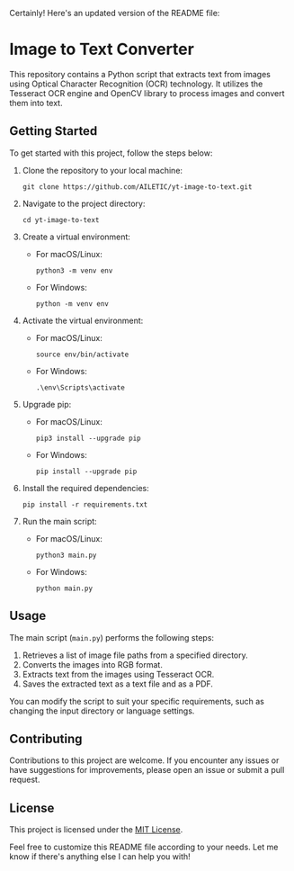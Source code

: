Certainly! Here's an updated version of the README file:

# Image to Text Converter

This repository contains a Python script that extracts text from images using Optical Character Recognition (OCR) technology. It utilizes the Tesseract OCR engine and OpenCV library to process images and convert them into text.

## Getting Started

To get started with this project, follow the steps below:

1. Clone the repository to your local machine:

   ```
   git clone https://github.com/AILETIC/yt-image-to-text.git
   ```

2. Navigate to the project directory:

   ```
   cd yt-image-to-text
   ```

3. Create a virtual environment:

   - For macOS/Linux:

     ```
     python3 -m venv env
     ```

   - For Windows:

     ```
     python -m venv env
     ```

4. Activate the virtual environment:

   - For macOS/Linux:

     ```
     source env/bin/activate
     ```

   - For Windows:

     ```
     .\env\Scripts\activate
     ```

5. Upgrade pip:

   - For macOS/Linux:

     ```
     pip3 install --upgrade pip
     ```

   - For Windows:

     ```
     pip install --upgrade pip
     ```

6. Install the required dependencies:

   ```
   pip install -r requirements.txt
   ```

7. Run the main script:

   - For macOS/Linux:

     ```
     python3 main.py
     ```

   - For Windows:

     ```
     python main.py
     ```

## Usage

The main script (`main.py`) performs the following steps:

1. Retrieves a list of image file paths from a specified directory.
2. Converts the images into RGB format.
3. Extracts text from the images using Tesseract OCR.
4. Saves the extracted text as a text file and as a PDF.

You can modify the script to suit your specific requirements, such as changing the input directory or language settings.

## Contributing

Contributions to this project are welcome. If you encounter any issues or have suggestions for improvements, please open an issue or submit a pull request.

## License

This project is licensed under the [MIT License](LICENSE).

Feel free to customize this README file according to your needs. Let me know if there's anything else I can help you with!